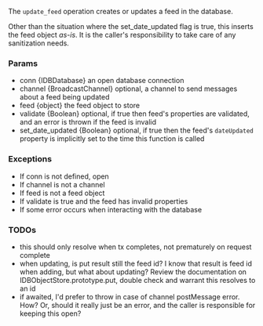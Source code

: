 The `update_feed` operation creates or updates a feed in the database.

Other than the situation where the set_date_updated flag is true, this inserts the feed object *as-is*. It is the caller's responsibility to take care of any sanitization needs.

### Params

* conn {IDBDatabase} an open database connection
* channel {BroadcastChannel} optional, a channel to send messages about a feed being updated
* feed {object} the feed object to store
* validate {Boolean} optional, if true then feed's properties are validated, and an error is thrown if the feed is invalid
* set_date_updated {Boolean} optional, if true then the feed's `dateUpdated` property is implicitly set to the time this function is called

### Exceptions

* If conn is not defined, open
* If channel is not a channel
* If feed is not a feed object
* If validate is true and the feed has invalid properties
* If some error occurs when interacting with the database

### TODOs

* this should only resolve when tx completes, not prematurely on request complete
* when updating, is put result still the feed id? I know that result is feed id when adding, but what about updating? Review the documentation on IDBObjectStore.prototype.put, double check and warrant this resolves to an id
* if awaited, I'd prefer to throw in case of channel postMessage error. How? Or, should it really just be an error, and the caller is responsible for keeping this open?
